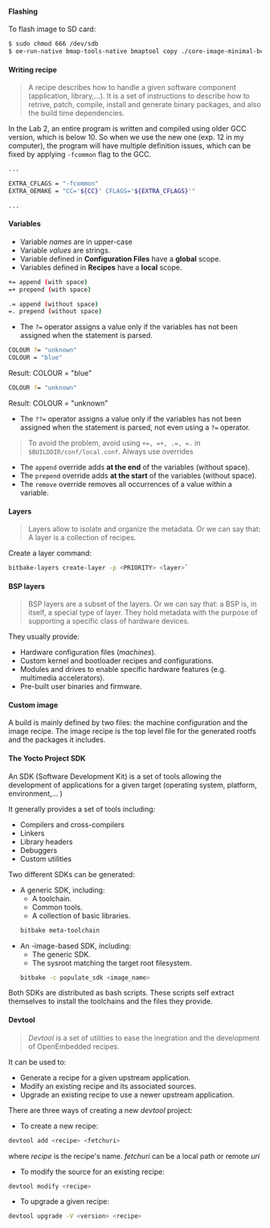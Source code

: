 #### Flashing
To flash image to  SD card:
``` bash
$ sudo chmod 666 /dev/sdb
$ oe-run-native bmap-tools-native bmaptool copy ./core-image-minimal-beaglebone-yocto.wic /dev/sdb
```
#### Writing recipe
> A recipe describes how to handle a given software component (application, library,...). 
> It is a set of instructions to describe how to retrive, patch, compile, install and generate binary packages, and also the build time dependencies.

In the Lab 2, an entire program is written and compiled using older GCC version, which is below 10. 
So when we use the new one (exp. 12 in my computer), the program will have multiple definition issues, which can be fixed by applying `-fcommon` flag to the GCC.
```bash
...

EXTRA_CFLAGS = "-fcommon"
EXTRA_OEMAKE = "CC='${CC}' CFLAGS='${EXTRA_CFLAGS}'"

...
```
#### Variables
- Variable *names* are in upper-case
- Variable *values* are strings.
- Variable defined in **Configuration Files** have a **global** scope.
- Variables defined in **Recipes** have a **local** scope.
```bash
+= append (with space)
=+ prepend (with space)

.= append (without space)
=. prepend (without space)
```
- The `?=` operator assigns a value only if the variables has not been assigned when the statement is parsed.
```bash
COLOUR ?= "unknown"
COLOUR = "blue"
```
Result: COLOUR = "blue"
```bash
COLOUR ?= "unknown"
```
Result: COLOUR = "unknown"
- The `??=` operator assigns a value only if the variables has not been assigned when the statement is parsed, not even using a `?=` operator.

> To avoid the problem, avoid using `+=, =+, .=, =.` in `$BUILDDIR/conf/local.conf`. Always use overrides

- The `append` override adds **at the end** of the variables (without space).
- The `prepend` override adds **at the start** of the variables (without space).
- The `remove` override removes all occurrences of  a value within a variable.
#### Layers
> Layers allow to isolate and organize the metadata. Or we can say that: A layer is a collection of recipes.

Create a layer command:
```bash
bitbake-layers create-layer -p <PRIORITY> <layer>`
```

#### BSP layers
>BSP layers are a subset of the layers. Or we can say that:  a BSP is, in itself, a special type of layer. 
>They hold metadata with the purpose of supporting a specific class of hardware devices.

They usually provide:
- Hardware configuration files (*machines*).
- Custom kernel and bootloader recipes and configurations.
- Modules and drives to enable specific hardware features (e.g. multimedia accelerators).
- Pre-built user binaries and firmware.

#### Custom image
A build is mainly defined by two files: the machine configuration and the image recipe.
The image recipe is the top level file for the generated rootfs and the packages it includes.

#### The Yocto Project SDK
An SDK (Software Development Kit) is a set of tools allowing the development of applications for a given target (operating system, platform, environment,... )

It generally provides a set of tools including:
- Compilers and cross-compilers
- Linkers
- Library headers
- Debuggers
- Custom utilities

Two different SDKs can be generated:
- A generic SDK, including:
	- A toolchain.
	- Common tools.
	- A collection of basic libraries.
	```bash
	bitbake meta-toolchain
	```
- An -image-based SDK, including:
	- The generic SDK.
	- The sysroot matching the target root filesystem.
	```bash
	bitbake -c populate_sdk <image_name>
	```
Both SDKs are distributed as bash scripts.
These scripts self extract themselves to install the toolchains and the files they provide.

#### Devtool
> *Devtool* is a set of utilities to ease the inegration and the development of OpenEmbedded recipes.

It can be used to:
- Generate a recipe for a given upstream application.
- Modify an existing recipe and its associated sources.
- Upgrade an existing recipe to use a newer upstream application.

There are three ways of creating a new *devtool* project:
- To create a new recipe:
```bash
devtool add <recipe> <fetchuri>
```
where *recipe* is the recipe's name.
*fetchuri* can be a local path or remote *uri*
- To modify the source for an existing recipe:
```bash
devtool modify <recipe>
```
- To upgrade a given recipe:
```bash
devtool upgrade -V <version> <recipe>
```





